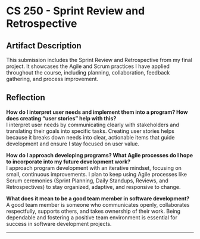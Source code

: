 # CS 250 - Sprint Review and Retrospective

## Artifact Description
This submission includes the Sprint Review and Retrospective from my final project. It showcases the Agile and Scrum practices I have applied throughout the course, including planning, collaboration, feedback gathering, and process improvement.

## Reflection

**How do I interpret user needs and implement them into a program? How does creating “user stories” help with this?**  
I interpret user needs by communicating clearly with stakeholders and translating their goals into specific tasks. Creating user stories helps because it breaks down needs into clear, actionable items that guide development and ensure I stay focused on user value.

**How do I approach developing programs? What Agile processes do I hope to incorporate into my future development work?**  
I approach program development with an iterative mindset, focusing on small, continuous improvements. I plan to keep using Agile processes like Scrum ceremonies (Sprint Planning, Daily Standups, Reviews, and Retrospectives) to stay organized, adaptive, and responsive to change.

**What does it mean to be a good team member in software development?**  
A good team member is someone who communicates openly, collaborates respectfully, supports others, and takes ownership of their work. Being dependable and fostering a positive team environment is essential for success in software development projects.

---
